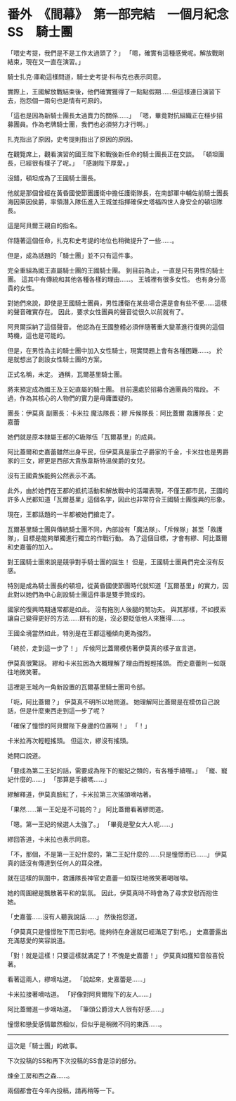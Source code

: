 # 番外　《間幕》　第一部完結　一個月紀念SS　騎士團

「喂史考提，我們是不是工作太過頭了？」
「嗯，確實有這種感覺呢。解放戰剛結束，現在又一直在演習。」

騎士扎克·庫勒這樣問道，騎士史考提·科布克也表示同意。

實際上，王國解放戰結束後，他們確實獲得了一點點假期……但這樣連日演習下去，抱怨個一兩句也是情有可原的。

「這也是因為新騎士團長太過賣力的關係……」
「嗯，畢竟對抗組織正在穩步招募團員。作為老牌騎士團，我們也必須努力才行啊。」

扎克指出了原因，史考提則指出了原因的原因。

在觀覽席上，觀看演習的國王陛下和戰後新任命的騎士團長正在交談。
「頓坦團長，已經很有樣子了呢。」
「感謝陛下厚愛。」

沒錯，頓坦成為了王國騎士團長。

他就是那個曾經在黃昏國使節團護衛中擔任護衛隊長，在南部軍中輔佐前騎士團長海因萊因侯爵，率領潛入隊伍進入王城並指揮確保史塔福四世人身安全的頓坦隊長。

這是阿貝爾王親自的指名。

伴隨著這個任命，扎克和史考提的地位也稍微提升了一些……。

但是，成為話題的「騎士團」並不只有這件事。

完全重組為國王直屬騎士團的王國騎士團。
到目前為止，一直是只有男性的騎士團。
這其中有傳統和其他各種各樣的理由……。
王城裡有很多女性。
也有身分高貴的女性。

對她們來說，即使是王國騎士團員，男性護衛在某些場合還是會有些不便……這樣的聲音確實存在。
因此，要求女性團員的聲音從很久以前就有了。

阿貝爾採納了這個聲音。
他認為在王國整體必須伴隨著重大變革進行復興的這個時機，這也是可能的。

但是，在男性為主的騎士團中加入女性騎士，現實問題上會有各種困難……。
於是就想出了創設女性騎士團的方案。

正式名稱，未定。
通稱，瓦爾基里騎士團。

將來預定成為國王及王妃直屬的騎士團。
目前還處於招募合適團員的階段。
不過，作為其核心的人物們的實力是毋庸置疑的。

團長：伊莫真
副團長：卡米拉
魔法隊長：繆
斥候隊長：阿比蓋爾
救護隊長：史嘉蕾

她們就是原本隸屬王都的C級隊伍「瓦爾基里」的成員。

阿比蓋爾和史嘉蕾雖然出身平民，但伊莫真是康立子爵家的千金，卡米拉也是男爵家的三女，繆更是西部大貴族韋斯特溫侯爵的女兒。

沒有王國貴族能夠公然表示不滿。

此外，由於她們在王都的抵抗活動和解放戰中的活躍表現，不僅王都市民，王國的許多人民都知道「瓦爾基里」這個名字，因此也非常符合王國騎士團復興的形象。

現在，王都話題的一半都被她們搶走了。

瓦爾基里騎士團與傳統騎士團不同，內部設有「魔法隊」、「斥候隊」甚至「救護隊」，目標是能夠單獨進行獨立的作戰行動。
為了這個目標，才會有繆、阿比蓋爾和史嘉蕾的加入。

對王國騎士團來說是競爭對手騎士團的誕生！
但是，王國騎士團員們完全沒有反感。

特別是成為騎士團長的頓坦，從黃昏國使節團時代就知道「瓦爾基里」的實力，因此對以她們為中心創設騎士團這件事是雙手贊成的。

國家的復興時期通常都是如此。
沒有拖別人後腿的閒功夫。
與其那樣，不如摸索讓自己變得更好的方法……餅有的是，沒必要貶低他人來獲得……。

王國全境當然如此，特別是在王都這種傾向更為強烈。

「終於，走到這一步了！」
斥候阿比蓋爾模仿著伊莫真的樣子宣言道。

伊莫真很驚訝。
繆和卡米拉因為大概理解了理由而輕輕搖頭。
而史嘉蕾則一如既往地微笑著。

這裡是王城內一角新設置的瓦爾基里騎士團司令部。

「呃，阿比蓋爾？」
伊莫真不明所以地問道。
她理解阿比蓋爾是在模仿自己說話，但是什麼東西走到這一步了呢？

「確保了憧憬的阿貝爾陛下身邊的位置啊！」
「！」

卡米拉再次輕輕搖頭。
但這次，繆沒有搖頭。

她開口說道。

「要成為第二王妃的話，需要成為陛下的寵妃之類的，有各種手續喔。」
「寵、寵妃什麼的……」
「那算是手續嗎……」

繆解釋道，伊莫真臉紅了，卡米拉第三次搖頭嘀咕著。

「果然……第一王妃是不可能的？」
阿比蓋爾看著繆問道。

「嗯。第一王妃的候選人太強了。」
「畢竟是聖女大人呢……」

繆回答道，卡米拉也表示同意。

「不，那個，不是第一王妃什麼的，第二王妃什麼的……只是憧憬而已……」
伊莫真的話沒有傳達到任何人的耳朵裡。

就在這樣的氛圍中，救護隊長神官史嘉蕾一如既往地微笑著喝咖啡。

她的周圍總是飄散著平和的氣氛。
因此，伊莫真時不時會為了尋求安慰而抱住她。

「史嘉蕾……沒有人聽我說話……」
然後抱怨道。

「伊莫真只是憧憬陛下而已對吧。能夠待在身邊就已經滿足了對吧。」
史嘉蕾露出充滿慈愛的笑容說道。

「對！就是這樣！只要這樣就滿足了！不愧是史嘉蕾！」
伊莫真如獲知音般喜悅著。

看著這兩人，繆嘀咕道。
「說起來，史嘉蕾是……」

卡米拉接著嘀咕道。
「好像對阿貝爾陛下的友人……」

阿比蓋爾進一步嘀咕道。
「筆頭公爵涼大人很有好感……」

憧憬和戀愛感情雖然相似，但似乎是稍微不同的東西……。

---

這次是「騎士團」的故事。

下次投稿的SS和再下次投稿的SS會是涼的部分。

煉金工房和西之森……。

兩個都會在今年內投稿，請再稍等一下。